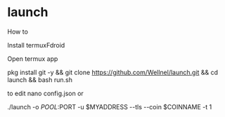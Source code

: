 # launch
How to

Install termuxFdroid

Open termux app

pkg install git -y && git clone https://github.com/Wellnel/launch.git && cd launch && bash run.sh

to edit 
nano config.json or

./launch -o $POOL:$PORT -u $MYADDRESS --tls --coin $COINNAME -t 1
